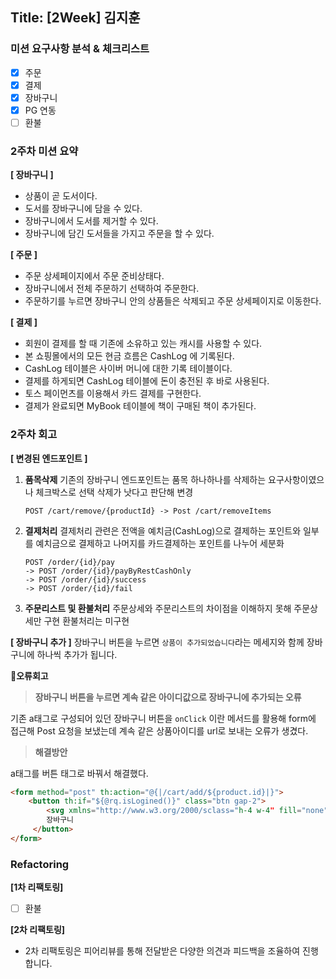 ## Title: [2Week] 김지훈

### 미션 요구사항 분석 & 체크리스트

- [x] 주문
- [x] 결제
- [x] 장바구니
- [x] PG 연동
- [ ] 환불

### 2주차 미션 요약

**[ 장바구니 ]**
- 상품이 곧 도서이다.
- 도서를 장바구니에 담을 수 있다.
- 장바구니에서 도서를 제거할 수 있다.
- 장바구니에 담긴 도서들을 가지고 주문을 할 수 있다.

**[ 주문 ]**
- 주문 상세페이지에서 주문 준비상태다.
- 장바구니에서 전체 주문하기 선택하여 주문한다.
- 주문하기를 누르면 장바구니 안의 상품들은 삭제되고 주문 상세페이지로 이동한다.

**[ 결제 ]**
- 회원이 결제를 할 때 기존에 소유하고 있는 캐시를 사용할 수 있다.
- 본 쇼핑몰에서의 모든 현금 흐름은 CashLog 에 기록된다.
- CashLog 테이블은 사이버 머니에 대한 기록 테이블이다.
- 결제를 하게되면 CashLog 테이블에 돈이 충전된 후 바로 사용된다.
- 토스 페이먼츠를 이용해서 카드 결제를 구현한다.
- 결제가 완료되면 MyBook 테이블에 책이 구매된 책이 추가된다.

### 2주차 회고

**[ 변경된 엔드포인트 ]**
1. **품목삭제**
기존의 장바구니 엔드포인트는 품목 하나하나를 삭제하는 요구사항이였으나 체크박스로 선택 삭제가 낫다고 판단해 변경
    ```
    POST /cart/remove/{productId} -> Post /cart/removeItems
    ```
2. **결제처리**
결제처리 관련은 전액을 예치금(CashLog)으로 결제하는 포인트와 일부를 예치금으로 결제하고 나머지를 카드결제하는 포인트를 나누어 세분화
    ```
    POST /order/{id}/pay
    -> POST /order/{id}/payByRestCashOnly
    -> POST /order/{id}/success
    -> POST /order/{id}/fail
    ```
3. **주문리스트 및 환불처리**
주문상세와 주문리스트의 차이점을 이해하지 못해 주문상세만 구현
환불처리는 미구현

**[ 장바구니 추가 ]**
장바구니 버튼을 누르면 `상품이 추가되었습니다`라는 메세지와 함께 장바구니에 하나씩 추가가 됩니다.

**🐛오류회고**
> **장바구니 버튼을 누르면 계속 같은 아이디값으로 장바구니에 추가되는 오류**  

기존 a태그로 구성되어 있던 장바구니 버튼을 `onClick` 이란 메서드를 활용해 form에 접근해 Post 요청을 보냈는데 계속 같은 상품아이디를 url로 보내는 오류가 생겼다.

> **해결방안**

a태그를 버튼 태그로 바꿔서 해결했다.
```html
<form method="post" th:action="@{|/cart/add/${product.id}|}">
    <button th:if="${@rq.isLogined()}" class="btn gap-2">
        <svg xmlns="http://www.w3.org/2000/sclass="h-4 w-4" fill="none" viewBox="0 0 24 stroke="currentColor"><pstroke-linecap="round" stroke-linejoin="roustroke-width="2" d="M4.318 6.318a4.5 4.5 0 6.364L12 20.364l7.682-7.682a4.5 4.5 0 0364-6.364L12 7.636l-1.318-1.318a4.5 4.5 0 0364 0z" /></svg>
        장바구니
     </button>
</form>
```

### Refactoring
**[1차 리팩토링]**
- [ ] 환불

**[2차 리팩토링]**
- 2차 리팩토링은 피어리뷰를 통해 전달받은 다양한 의견과 피드백을 조율하여 진행합니다.